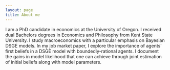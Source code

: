 ```yaml
---
layout: page
title: About me
---
```


I am a PhD candidate in economics at the University of Oregon. I received dual Bachelors degrees in Economics and Philosophy from Kent State University. I study macroeconomics with a particular emphasis on Bayesian DSGE models. In my job market paper, I explore the importance of agents' first beliefs in a DSGE model with boundedly-rational agents. I document the gains in model likelihood that one can achieve through joint estimation of initial beliefs along with model parameters. 
